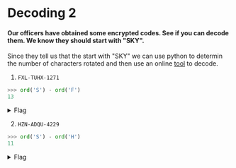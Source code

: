 # Decoding 2

#### Our officers have obtained some encrypted codes. See if you can decode them. We know they should start with "SKY".

Since they tell us that the start with "SKY" we can use python to determin the number of characters rotated and then use an online [tool](https://cryptii.com/pipes/caesar-cipher) to decode.

1. `FXL-TUHX-1271`
```python
>>> ord('S') - ord('F')
13
```


<details>
<summary>Flag</summary>

`SKY-GHUK-1271`
</details>

2. `HZN-ADQU-4229`
```python
>>> ord('S') - ord('H')
11
```


<details>
<summary>Flag</summary>

`SKY-LOBF-4229`
</details>
